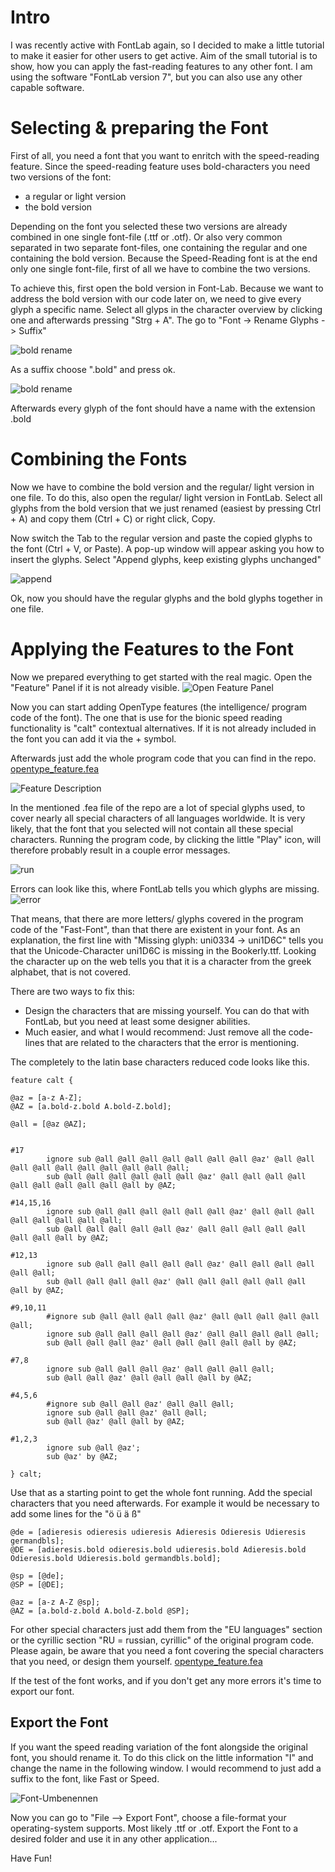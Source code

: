 # Intro
I was recently active with FontLab again, so I decided to make a little tutorial to make it easier for other users to get active.
Aim of the small tutorial is to show, how you can apply the fast-reading features to any other font.
I am using the software "FontLab version 7", but you can also use any other capable software.

# Selecting & preparing the Font

First of all, you need a font that you want to enritch with the speed-reading feature.
Since the speed-reading feature uses bold-characters you need two versions of the font:
- a regular or light version
- the bold version

Depending on the font you selected these two versions are already combined in one single font-file (.ttf or .otf).
Or also very common separated in two separate font-files, one containing the regular and one containing the bold version.
Because the Speed-Reading font is at the end only one single font-file, first of all we have to combine the two versions.

To achieve this, first open the bold version in Font-Lab.
Because we want to address the bold version with our code later on, we need to give every glyph a specific name.
Select all glyps in the character overview by clicking one and afterwards pressing "Strg + A".
The go to "Font -> Rename Glyphs -> Suffix"

![bold rename](https://github.com/user-attachments/assets/dcf3f9df-7b13-432d-a4a5-6b797e590cff)

As a suffix choose ".bold" and press ok.

![bold rename](https://github.com/user-attachments/assets/74732c06-06d9-4ffc-be85-58a23d041554)

Afterwards every glyph of the font should have a name with the extension .bold

# Combining the Fonts
Now we have to combine the bold version and the regular/ light version in one file.
To do this, also open the regular/ light version in FontLab.
Select all glyphs from the bold version that we just renamed (easiest by pressing Ctrl + A) and copy them (Ctrl + C) or right click, Copy.

Now switch the Tab to the regular version and paste the copied glyphs to the font (Ctrl + V, or Paste).
A pop-up window will appear asking you how to insert the glyphs.
Select "Append glyphs, keep existing glyphs unchanged"

![append](https://github.com/user-attachments/assets/feb74a2e-fe71-4ebd-ac21-a8c4a6b01bc9)

Ok, now you should have the regular glyphs and the bold glyphs together in one file.

# Applying the Features to the Font

Now we prepared everything to get started with the real magic.
Open the "Feature" Panel if it is not already visible.
![Open Feature Panel](https://github.com/user-attachments/assets/b2caa1f3-2bde-4349-ac45-7553abb68f4e)

Now you can start adding OpenType features (the intelligence/ program code of the font).
The one that is use for the bionic speed reading functionality is "calt" contextual alternatives.
If it is not already included in the font you can add it via the + symbol.

Afterwards just add the whole program code that you can find in the repo.
[opentype_feature.fea](https://github.com/Born2Root/Fast-Font/blob/main/opentype_feature.fea)

![Feature Description](https://github.com/user-attachments/assets/aa739c59-d70d-487f-ab31-12502da84975)

In the mentioned .fea file of the repo are a lot of special glyphs used, to cover nearly all special characters of all languages worldwide.
It is very likely, that the font that you selected will not contain all these special characters.
Running the program code, by clicking the little "Play" icon, will therefore probably result in a couple error messages.

![run](https://github.com/user-attachments/assets/75cdcb27-b33b-4b26-9e5b-817a4a48bfdd)

Errors can look like this, where FontLab tells you which glyphs are missing.
![error](https://github.com/user-attachments/assets/e68ab725-1ea7-4289-a83a-d28f2d232fe1)

That means, that there are more letters/ glyphs covered in the program code of the "Fast-Font", than that there are existent in your font.
As an explanation, the first line with "Missing glyph: uni0334 -> uni1D6C" tells you that the Unicode-Character uni1D6C is missing in the Bookerly.ttf. Looking the character up on the web tells you that it is a character from the greek alphabet, that is not covered.

There are two ways to fix this:
- Design the characters that are missing yourself. You can do that with FontLab, but you need at least some designer abilities.
- Much easier, and what I would recommend: Just remove all the code-lines that are related to the characters that the error is mentioning.

The completely to the latin base characters reduced code looks like this.

```
feature calt {

@az = [a-z A-Z];
@AZ = [a.bold-z.bold A.bold-Z.bold];

@all = [@az @AZ];
	

#17
		ignore sub @all @all @all @all @all @all @all @az' @all @all @all @all @all @all @all @all @all @all;
		sub @all @all @all @all @all @all @az' @all @all @all @all @all @all @all @all @all @all by @AZ;

#14,15,16
		ignore sub @all @all @all @all @all @all @az' @all @all @all @all @all @all @all @all; 
		sub @all @all @all @all @all @az' @all @all @all @all @all @all @all @all by @AZ;

#12,13
		ignore sub @all @all @all @all @all @az' @all @all @all @all @all @all; 
		sub @all @all @all @all @az' @all @all @all @all @all @all @all by @AZ;

#9,10,11
		#ignore sub @all @all @all @all @az' @all @all @all @all @all @all; 
		ignore sub @all @all @all @all @az' @all @all @all @all @all; 
		sub @all @all @all @az' @all @all @all @all @all by @AZ;

#7,8
		ignore sub @all @all @all @az' @all @all @all @all; 
		sub @all @all @az' @all @all @all @all by @AZ;

#4,5,6
		#ignore sub @all @all @az' @all @all @all; 
		ignore sub @all @all @az' @all @all;
		sub @all @az' @all @all by @AZ;

#1,2,3 
		ignore sub @all @az';
		sub @az' by @AZ;

} calt;
```

Use that as a starting point to get the whole font running. Add the special characters that you need afterwards.
For example it would be necessary to add some lines for the "ö ü ä ß"

```
@de = [adieresis odieresis udieresis Adieresis Odieresis Udieresis germandbls];
@DE = [adieresis.bold odieresis.bold udieresis.bold Adieresis.bold Odieresis.bold Udieresis.bold germandbls.bold];
	
@sp = [@de];
@SP = [@DE];

@az = [a-z A-Z @sp];
@AZ = [a.bold-z.bold A.bold-Z.bold @SP];
```
For other special characters just add them from the "EU languages" section or the cyrillic section "RU = russian, cyrillic" of the original program code.
Please again, be aware that you need a font covering the special characters that you need, or design them yourself.
[opentype_feature.fea](https://github.com/Born2Root/Fast-Font/blob/main/opentype_feature.fea)

If the test of the font works, and if you don't get any more errors it's time to export our font.

## Export the Font
If you want the speed reading variation of the font alongside the original font, you should rename it.
To do this click on the little information "I" and change the name in the following window.
I would recommend to just add a suffix to the font, like Fast or Speed.

![Font-Umbenennen](https://github.com/user-attachments/assets/42258ce1-d735-4cc7-bd61-c1dde7f24f87)

Now you can go to "File --> Export Font", choose a file-format your operating-system supports.
Most likely .ttf or .otf.
Export the Font to a desired folder and use it in any other application...

Have Fun!



